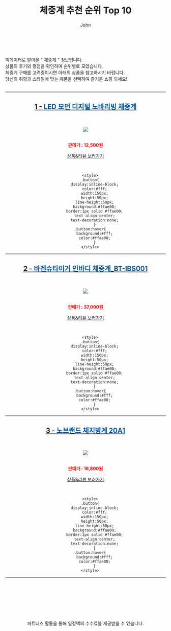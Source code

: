 ﻿---
layout: post
title:  "체중계 추천 순위 Top 10"
author: John
categories: [ 생활/건강 ]
tags: [ 체중계, 체중계 추천, 체중계 영어로, 체중계 정확도, 체중계산기, 체중계 가격, 체중계 원리, 체중계 lo, 체중계 영어, 체중계 일러스트 ]
image: http://www.olympick.co.kr/data/goods/19/02/06/1000000168/1000000168_list_091.jpg 
description: "쿠팡에서 체중계 관련 상품으로 가장 고객 선호도가 높은 제품 중 하나입니다."
---

<br>
<br>
빅데이터로 알아본 " 체중계 " 정보입니다.
<br>
상품의 후기와 평점을 확인하여 순위별로 모았습니다.
<br>
체중계  구매를 고려중이시면 아래의 상품을 참고하시기 바랍니다.
<br>
당신의 취향과 스타일에 맞는 제품을 선택하여 즐거운 쇼핑 되세요!
<br><br>
<hr>
<p>
    
<center><h2><a href="https://oneany.shop/COs0sf" target="_blank"><b>1 - <font color='#01579B'>LED 모던 디지털 노바리빙 체중계</font></b></a></h2><br>

<a href="https://oneany.shop/COs0sf" target="_blank"><img src="http://www.olympick.co.kr/data/goods/19/02/06/1000000168/1000000168_list_091.jpg"></a><br><br>

<b><font color='#ff0000'>판매가 : 12,500원</font></b><br>

<a href="https://oneany.shop/COs0sf" target="_blank" class="button">상품&리뷰 보러가기</a><p><br>

        <style>
        .button{
            display:inline-block;
            color:#fff;
            width:150px;
            height:50px;
            line-height:50px;
            background:#ffae00;
            border:1px solid #ffae00;
            text-align:center;
            text-decoration:none;
            }
        .button:hover{
            background:#fff;
            color:#ffae00;
            }
        </style>

<hr>

<center><h2><a href="https://oneany.shop/Z5wthW" target="_blank"><b>2 - <font color='#01579B'>바겐슈타이거 인바디 체중계_BT-IBS001</font></b></a></h2><br>

<a href="https://oneany.shop/Z5wthW" target="_blank"><img src="https://editorspick.hgodo.com/img/goods/21/03/13/1000001044/1000001044_detail_077.jpg"></a><br><br>

<b><font color='#ff0000'>판매가 : 37,000원</font></b><br>

<a href="https://oneany.shop/Z5wthW" target="_blank" class="button">상품&리뷰 보러가기</a><p><br>

        <style>
        .button{
            display:inline-block;
            color:#fff;
            width:150px;
            height:50px;
            line-height:50px;
            background:#ffae00;
            border:1px solid #ffae00;
            text-align:center;
            text-decoration:none;
            }
        .button:hover{
            background:#fff;
            color:#ffae00;
            }
        </style>

<hr>

<center><h2><a href="https://oneany.shop/Vl63o5" target="_blank"><b>3 - <font color='#01579B'>노브랜드 체지방계 20A1</font></b></a></h2><br>

<a href="https://oneany.shop/Vl63o5" target="_blank"><img src="https://shopping-phinf.pstatic.net/main_2737382/27373828770.jpg"></a><br><br>

<b><font color='#ff0000'>판매가 : 16,800원</font></b><br>

<a href="https://oneany.shop/Vl63o5" target="_blank" class="button">상품&리뷰 보러가기</a><p><br>

        <style>
        .button{
            display:inline-block;
            color:#fff;
            width:150px;
            height:50px;
            line-height:50px;
            background:#ffae00;
            border:1px solid #ffae00;
            text-align:center;
            text-decoration:none;
            }
        .button:hover{
            background:#fff;
            color:#ffae00;
            }
        </style>

<hr>

<br><br><br><br><br><br><br>
파트너스 활동을 통해 일정액의 수수료를 제공받을 수 있습니다.
